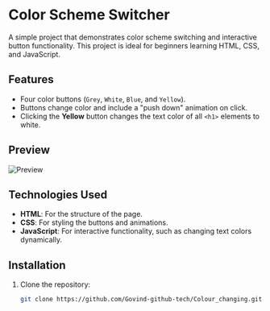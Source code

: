 # Color Scheme Switcher

A simple project that demonstrates color scheme switching and interactive button functionality. This project is ideal for beginners learning HTML, CSS, and JavaScript.

## Features

- Four color buttons (`Grey`, `White`, `Blue`, and `Yellow`).
- Buttons change color and include a "push down" animation on click.
- Clicking the **Yellow** button changes the text color of all `<h1>` elements to white.

## Preview

![Preview](Colour_changing/image.png)

## Technologies Used

- **HTML**: For the structure of the page.
- **CSS**: For styling the buttons and animations.
- **JavaScript**: For interactive functionality, such as changing text colors dynamically.

## Installation

1. Clone the repository:
   ```bash
   git clone https://github.com/Govind-github-tech/Colour_changing.git